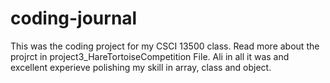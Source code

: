 # coding-journal
This was the coding project for my CSCI 13500 class.
Read more about the projrct in project3_HareTortoiseCompetition File.
Ali in all it was and excellent experieve polishing my skill in array, class and object.

